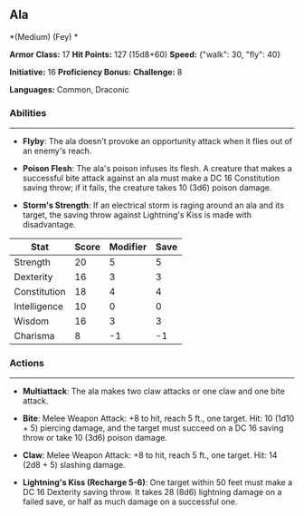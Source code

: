 ## Ala
*(Medium) (Fey) *

**Armor Class:** 17
**Hit Points:** 127 (15d8+60)
**Speed:** {"walk": 30, "fly": 40}

**Initiative:** 16
**Proficiency Bonus:**
**Challenge:** 8

**Languages:** Common, Draconic

### Abilities
 --- 
- **Flyby**: The ala doesn't provoke an opportunity attack when it flies out of an enemy's reach.

- **Poison Flesh**: The ala's poison infuses its flesh. A creature that makes a successful bite attack against an ala must make a DC 16 Constitution saving throw; if it fails, the creature takes 10 (3d6) poison damage.

- **Storm's Strength**: If an electrical storm is raging around an ala and its target, the saving throw against Lightning's Kiss is made with disadvantage.



| Stat | Score | Modifier | Save |
| ---- | ---- | ---- | ---- |
| Strength | 20 | 5 | 5 |
| Dexterity | 16 | 3 | 3 |
| Constitution | 18 | 4 | 4 |
| Intelligence | 10 | 0 | 0 |
| Wisdom | 16 | 3 | 3 |
| Charisma | 8 | -1 | -1 |

### Actions
 --- 
- **Multiattack**: The ala makes two claw attacks or one claw and one bite attack.

- **Bite**: Melee Weapon Attack: +8 to hit, reach 5 ft., one target. Hit: 10 (1d10 + 5) piercing damage, and the target must succeed on a DC 16 saving throw or take 10 (3d6) poison damage.

- **Claw**: Melee Weapon Attack: +8 to hit, reach 5 ft., one target. Hit: 14 (2d8 + 5) slashing damage.

- **Lightning's Kiss (Recharge 5-6)**: One target within 50 feet must make a DC 16 Dexterity saving throw. It takes 28 (8d6) lightning damage on a failed save, or half as much damage on a successful one.

